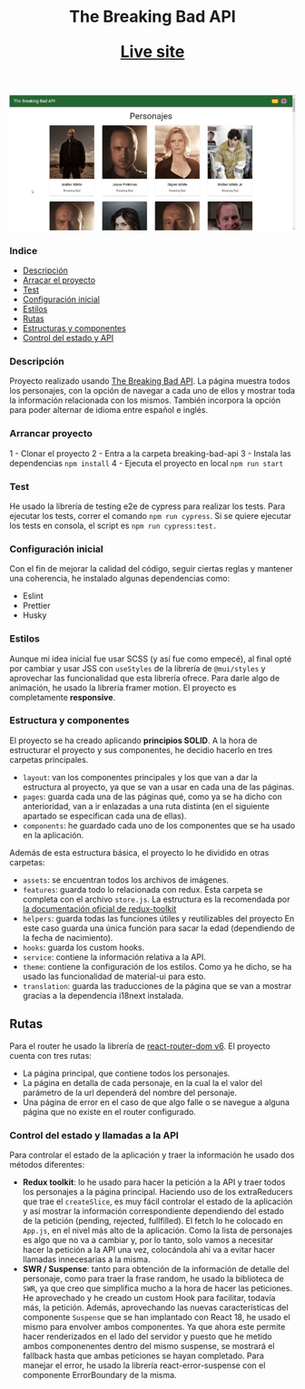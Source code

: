 <div  align="center">

<h1>The Breaking Bad API

<a href="https://breaking-bad-api-yvc.netlify.app">Live site</a>

</div><br>
<div  align="center">

![The Breaking Bad API](src/assets/breakingBadPreview.gif)
</div>

### Indice

- [Descripción](#descripción)
- [Arracar el proyecto](#arrancar-proyecto)
- [Test](#test)
- [Configuración inicial](#configuración-inicial)
- [Estilos](#estilos)
- [Rutas](#router)
- [Estructuras y componentes](#estructura-y-componentes)
- [Control del estado y API](#control-del-estado-y-llamadas-a-la-api)

### Descripción

Proyecto realizado usando [The Breaking Bad API](https://breakingbadapi.com/). La página muestra todos los personajes, con la opción de navegar a cada uno de ellos y mostrar toda la información relacionada con los mismos. También incorpora la opción para poder alternar de idioma entre español e inglés.

### Arrancar proyecto

1 - Clonar el proyecto
2 - Entra a la carpeta breaking-bad-api
3 - Instala las dependencias `npm install`
4 - Ejecuta el proyecto en local `npm run start`

### Test

He usado la librería de testing e2e de cypress para realizar los tests. Para ejecutar los tests, correr el comando `npm run cypress`. Si se quiere ejecutar los tests en consola, el script es `npm run cypress:test.`

### Configuración inicial

Con el fin de mejorar la calidad del código, seguir ciertas reglas y mantener una coherencia, he instalado algunas dependencias como:

- Eslint
- Prettier
- Husky

### Estilos

Aunque mi idea inicial fue usar SCSS (y así fue como empecé), al final opté por cambiar y usar JSS con `useStyles` de la librería de `@mui/styles` y aprovechar las funcionalidad que esta librería ofrece. Para darle algo de animación, he usado la librería framer motion. El proyecto es completamente **responsive**.

### Estructura y componentes

El proyecto se ha creado aplicando **principios SOLID**.
A la hora de estructurar el proyecto y sus componentes, he decidio hacerlo en tres carpetas principales.

- `layout`: van los componentes principales y los que van a dar la estructura al proyecto, ya que se van a usar en cada una de las páginas.
- `pages`: guarda cada una de las páginas qué, como ya se ha dicho con anterioridad, van a ir enlazadas a una ruta distinta (en el siguiente apartado se especifican cada una de ellas).
- `components`: he guardado cada uno de los componentes que se ha usado en la aplicación.

Además de esta estructura básica, el proyecto lo he dividido en otras carpetas:

- `assets`: se encuentran todos los archivos de imágenes.
- `features`: guarda todo lo relacionada con redux. Esta carpeta se completa con el archivo `store.js`. La estructura es la recomendada por [la documentación oficial de redux-toolkit](https://redux.js.org/faq/code-structure)
- `helpers`: guarda todas las funciones útiles y reutilizables del proyecto En este caso guarda una única función para sacar la edad (dependiendo de la fecha de nacimiento).
- `hooks`: guarda los custom hooks.
- `service`: contiene la información relativa a la API.
- `theme`: contiene la configuración de los estilos. Como ya he dicho, se ha usado las funcionalidad de material-ui para esto.
- `translation`: guarda las traducciones de la página que se van a mostrar gracias a la dependencia i18next instalada.

## Rutas

Para el router he usado la librería de [react-router-dom v6](https://reactrouter.com/docs/en/v6/getting-started/overview). El proyecto cuenta con tres rutas:

- La página principal, que contiene todos los personajes.
- La página en detalla de cada personaje, en la cual la el valor del parámetro de la url dependerá del nombre del personaje.
- Una página de error en el caso de que algo falle o se navegue a alguna página que no existe en el router configurado.

### Control del estado y llamadas a la API

Para controlar el estado de la aplicación y traer la información he usado dos métodos diferentes:

- **Redux toolkit**: lo he usado para hacer la petición a la API y traer todos los personajes a la página principal. Haciendo uso de los extraReducers que trae el `createSlice`, es muy fácil controlar el estado de la aplicación y así mostrar la información correspondiente dependiendo del estado de la petición (pending, rejected, fullfilled). El fetch lo he colocado en `App.js`, en el nivel más alto de la aplicación. Como la lista de personajes es algo que no va a cambiar y, por lo tanto, solo vamos a necesitar hacer la petición a la API una vez, colocándola ahí va a evitar hacer llamadas innecesarias a la misma.
- **SWR / Suspense**: tanto para obtención de la información de detalle del personaje, como para traer la frase random, he usado la biblioteca de `SWR`, ya que creo que simplifica mucho a la hora de hacer las peticiones. He aprovechado y he creado un custom Hook para facilitar, todavía más, la petición. Además, aprovechando las nuevas características del componente `Suspense` que se han implantado con React 18, he usado el mismo para envolver ambos componentes. Ya que ahora este permite hacer renderizados en el lado del servidor y puesto que he metido ambos componenentes dentro del mismo suspense, se mostrará el fallback hasta que ambas peticiones se hayan completado. Para manejar el error, he usado la librería react-error-suspense con el componente ErrorBoundary de la misma.
